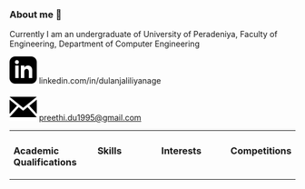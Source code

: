 ### About me 👋

Currently I am an undergraduate of University of Peradeniya, Faculty of Engineering, Department of Computer Engineering

![linkedin](iconmonstr-linkedin-3.svg) linkedin.com/in/dulanjaliliyanage

![email](iconmonstr-email-1.svg) preethi.du1995@gmail.com

<table>
<tr>
  <td valign="top" width="34%">
    
   ### Academic Qualifications
  </td>
  <td valign="top" width="34%">
  
  ### Skills
  </td>
  <td valign="top" width="34%">
  
  ### Interests
  </td>
  <td valign="top" width="34%">
  
  ### Competitions
  </td>
</tr>
</table>



